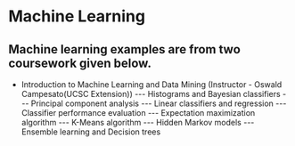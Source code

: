 # Machine Learning
## Machine learning examples are from two coursework given below.
- Introduction to Machine Learning and Data Mining (Instructor - Oswald Campesato(UCSC Extension))
  --- Histograms and Bayesian classifiers
  --- Principal component analysis
  --- Linear classifiers and regression
  --- Classifier performance evaluation
  --- Expectation maximization algorithm
  --- K-Means algorithm
  --- Hidden Markov models
  --- Ensemble learning and Decision trees

